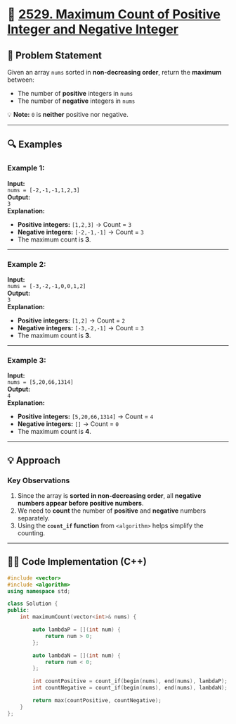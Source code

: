 # 🚀 [2529. Maximum Count of Positive Integer and Negative Integer](https://leetcode.com/problems/maximum-count-of-positive-integer-and-negative-integer/)

## 📜 Problem Statement

Given an array `nums` sorted in **non-decreasing order**, return the **maximum** between:
- The number of **positive** integers in `nums`
- The number of **negative** integers in `nums`

💡 **Note:** `0` is **neither** positive nor negative.

---

## 🔍 Examples

### Example 1:
**Input:**  
`nums = [-2,-1,-1,1,2,3]`  
**Output:**  
`3`  
**Explanation:**  
- **Positive integers:** `[1,2,3]` → Count = `3`
- **Negative integers:** `[-2,-1,-1]` → Count = `3`
- The maximum count is **3**.

---

### Example 2:
**Input:**  
`nums = [-3,-2,-1,0,0,1,2]`  
**Output:**  
`3`  
**Explanation:**  
- **Positive integers:** `[1,2]` → Count = `2`
- **Negative integers:** `[-3,-2,-1]` → Count = `3`
- The maximum count is **3**.

---

### Example 3:
**Input:**  
`nums = [5,20,66,1314]`  
**Output:**  
`4`  
**Explanation:**  
- **Positive integers:** `[5,20,66,1314]` → Count = `4`
- **Negative integers:** `[]` → Count = `0`
- The maximum count is **4**.

---

## 💡 Approach

### **Key Observations**
1. Since the array is **sorted in non-decreasing order**, all **negative numbers appear before positive numbers**.
2. We need to **count** the number of **positive** and **negative** numbers separately.
3. Using the **`count_if` function** from `<algorithm>` helps simplify the counting.

---

## 👨‍💻 Code Implementation (C++)

```cpp
#include <vector>
#include <algorithm>
using namespace std;

class Solution {
public:
    int maximumCount(vector<int>& nums) {

        auto lambdaP = [](int num) {
            return num > 0;
        };

        auto lambdaN = [](int num) {
            return num < 0;
        };

        int countPositive = count_if(begin(nums), end(nums), lambdaP);
        int countNegative = count_if(begin(nums), end(nums), lambdaN);

        return max(countPositive, countNegative);
    }
};
